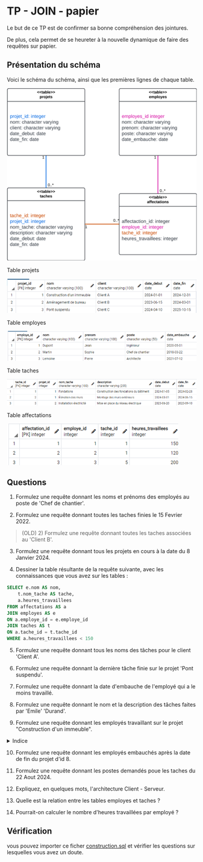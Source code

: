 # TP - JOIN - papier

Le but de ce TP est de confirmer sa bonne compréhension des jointures.

De plus, cela permet de se heureter à la nouvelle dynamique de faire des requêtes sur papier.

## Présentation du schéma

Voici le schéma du schéma, ainsi que les premières lignes de chaque table.

![construction_chart](/TP/Ecrit/images/construction_chart.png)

Table projets

![projets](/TP/Ecrit/images/projet.png)

Table employes

![projets](/TP/Ecrit/images/employes.png)

Table taches

![projets](/TP/Ecrit/images/taches.png)

Table affectations

![projets](/TP/Ecrit/images/affectations.png)

## Questions

1) Formulez une requête donnant les noms et prénoms des employés au poste de 'Chef de chantier'.

2) Formulez une requête donnant toutes les taches finies le 15 Fevrier 2022.
>(OLD) 2) Formulez une requête donnant toutes les taches associées au 'Client B'.

3) Formulez une requête donnant tous les projets en cours à la date du 8 Janvier 2024.

4) Dessiner la table résultante de la requête suivante, avec les connaissances que vous avez sur les tables :

```sql
SELECT e.nom AS nom,
    t.nom_tache AS tache,
    a.heures_travaillees
FROM affectations AS a
JOIN employes AS e
ON a.employe_id = e.employe_id
JOIN taches AS t
ON a.tache_id = t.tache_id
WHERE a.heures_travaillees < 150
```

5) Formulez une requête donnant tous les noms des tâches pour le client 'Client A'.

6) Formulez une requête donnant la dernière tâche finie sur le projet 'Pont suspendu'.

7) Formulez une requête donnant la date d'embauche de l'employé qui a le moins travaillé.

8) Formulez une requête donnant le nom et la description des tâches faites par 'Emile' 'Durand'.

9) Formulez une requête donnant les employés travaillant sur le projet "Construction d'un immeuble".

<details>
    <summary> Indice </summary>
    <a href="https://stackoverflow.com/questions/1586560/how-do-i-escape-a-single-quote-in-sql-server">Echapper un apostrophe</a>
</details>

10) Formulez une requête donnant les employés embauchés après la date de fin du projet d'id 8.

11) Formulez une requête donnant les postes demandés poue les taches du 22 Aout 2024. 

12) Expliquez, en quelques mots, l'architecture Client - Serveur.

13) Quelle est la relation entre les tables employes et taches ?

14) Pourrait-on calculer le nombre d'heures travaillées par employé ?

## Vérification

vous pouvez importer ce ficher [construction.sql](/TP/Ecrit/data/construction.sql) et vérifier les questions sur lesquelles vous avez un doute.
